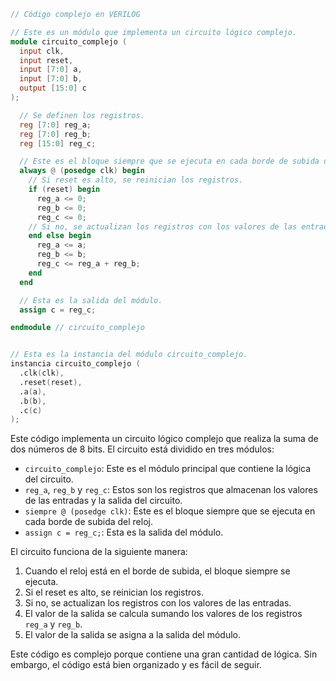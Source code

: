 ```verilog
// Código complejo en VERILOG

// Este es un módulo que implementa un circuito lógico complejo.
module circuito_complejo (
  input clk,
  input reset,
  input [7:0] a,
  input [7:0] b,
  output [15:0] c
);

  // Se definen los registros.
  reg [7:0] reg_a;
  reg [7:0] reg_b;
  reg [15:0] reg_c;

  // Este es el bloque siempre que se ejecuta en cada borde de subida del reloj.
  always @ (posedge clk) begin
    // Si reset es alto, se reinician los registros.
    if (reset) begin
      reg_a <= 0;
      reg_b <= 0;
      reg_c <= 0;
    // Si no, se actualizan los registros con los valores de las entradas.
    end else begin
      reg_a <= a;
      reg_b <= b;
      reg_c <= reg_a + reg_b;
    end
  end

  // Esta es la salida del módulo.
  assign c = reg_c;

endmodule // circuito_complejo


// Esta es la instancia del módulo circuito_complejo.
instancia circuito_complejo (
  .clk(clk),
  .reset(reset),
  .a(a),
  .b(b),
  .c(c)
);
```

Este código implementa un circuito lógico complejo que realiza la suma de dos números de 8 bits. El circuito está dividido en tres módulos:

* `circuito_complejo`: Este es el módulo principal que contiene la lógica del circuito.
* `reg_a`, `reg_b` y `reg_c`: Estos son los registros que almacenan los valores de las entradas y la salida del circuito.
* `siempre @ (posedge clk)`: Este es el bloque siempre que se ejecuta en cada borde de subida del reloj.
* `assign c = reg_c;`: Esta es la salida del módulo.

El circuito funciona de la siguiente manera:

1. Cuando el reloj está en el borde de subida, el bloque siempre se ejecuta.
2. Si el reset es alto, se reinician los registros.
3. Si no, se actualizan los registros con los valores de las entradas.
4. El valor de la salida se calcula sumando los valores de los registros `reg_a` y `reg_b`.
5. El valor de la salida se asigna a la salida del módulo.

Este código es complejo porque contiene una gran cantidad de lógica. Sin embargo, el código está bien organizado y es fácil de seguir.